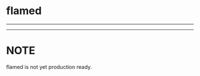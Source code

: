# flamed

---------------------------------------------------------------

---------------------------------------------------------------




# NOTE

flamed is not yet production ready.